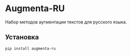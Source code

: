 # Augmenta-RU

Набор методов аугментации текстов для русского языка.

## Установка

```bash
pip install augmenta-ru

